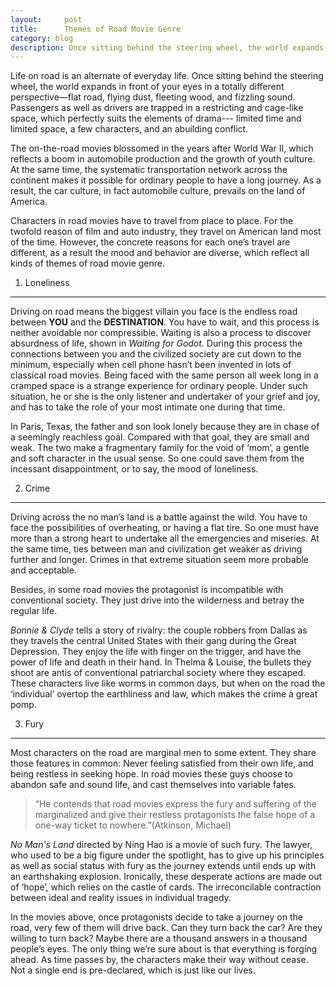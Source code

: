 ```yaml
---
layout:     post
title:      Themes of Road Movie Genre 
category: blog
description: Once sitting behind the steering wheel, the world expands in front of your eyes in a totally different perspective.
---
```

Life on road is an alternate of everyday life. Once sitting behind the steering wheel, the world expands in front of your eyes in a totally different perspective—flat road, flying dust, fleeting wood, and fizzling sound. Passengers as well as drivers are trapped in a restricting and cage-like space, which perfectly suits the elements of drama--- limited time and limited space, a few characters, and an abuilding conflict.




The on-the-road movies blossomed in the years after World War II, which reflects a boom in automobile production and the growth of youth culture. At the same time, the systematic transportation network across the continent makes it possible for ordinary people to have a long journey. As a result, the car culture, in fact automobile culture, prevails on the land of America.




Characters in road movies have to travel from place to place. For the twofold reason of film and auto industry, they travel on American land most of the time. However, the concrete reasons for each one’s travel are different, as a result the mood and behavior are diverse, which reflect all kinds of themes of road movie genre.




1.	Loneliness
------------------



Driving on road means the biggest villain you face is the endless road between **YOU** and the **DESTINATION**. You have to wait, and this process is neither avoidable nor compressible. Waiting is also a process to discover absurdness of life, shown in *Waiting for Godot*. During this process the connections between you and the civilized society are cut down to the minimum, especially when cell phone hasn’t been invented in lots of classical road movies. Being faced with the same person all week long in a cramped space is a strange experience for ordinary people. Under such situation, he or she is the only listener and undertaker of your grief and joy, and has to take the role of your most intimate one during that time.




In Paris, Texas, the father and son look lonely because they are in chase of a seemingly reachless goal. Compared with that goal, they are small and weak. The two make a fragmentary family for the void of ‘mom’, a gentle and soft character in the usual sense. So one could save them from the incessant disappointment, or to say, the mood of loneliness.




2.	Crime
---------------------



Driving across the no man’s land is a battle against the wild. You have to face the possibilities of overheating, or having a flat tire. So one must have more than a strong heart to undertake all the emergencies and miseries. At the same time, ties between man and civilization get weaker as driving further and longer. Crimes in that extreme situation seem more probable and acceptable.




Besides, in some road movies the protagonist is incompatible with conventional society. They just drive into the wilderness and betray the regular life.




*Bonnie & Clyde* tells a story of rivalry: the couple robbers from Dallas as they travels the central United States with their gang during the Great Depression. They enjoy the life with finger on the trigger, and have the power of life and death in their hand. In Thelma & Louise, the bullets they shoot are antis of conventional patriarchal society where they escaped. These characters live like worms in common days, but when on the road the ‘individual’ overtop the earthliness and law, which makes the crime a great pomp.




3.	Fury
----------------------



Most characters on the road are marginal men to some extent. They share those features in common: Never feeling satisfied from their own life, and being restless in seeking hope. In road movies these guys choose to abandon safe and sound life, and cast themselves into variable fates. 

>“He contends that road movies express the fury and suffering of the marginalized and give their restless protagonists the false hope of a one-way ticket to nowhere.”(Atkinson, Michael)




*No Man's Land* directed by Ning Hao is a movie of such fury. The lawyer, who used to be a big figure under the spotlight, has to give up his principles as well as social status with fury as the journey extends until ends up with an earthshaking explosion. Ironically, these desperate actions are made out of ‘hope’, which relies on the castle of cards. The irreconcilable contraction between ideal and reality issues in individual tragedy.




In the movies above, once protagonists decide to take a journey on the road, very few of them will drive back. Can they turn back the car? Are they willing to turn back? Maybe there are a thousand answers in a thousand people’s eyes. The only thing we’re sure about is that everything is forging ahead. As time passes by, the characters make their way without cease. Not a single end is pre-declared, which is just like our lives.

